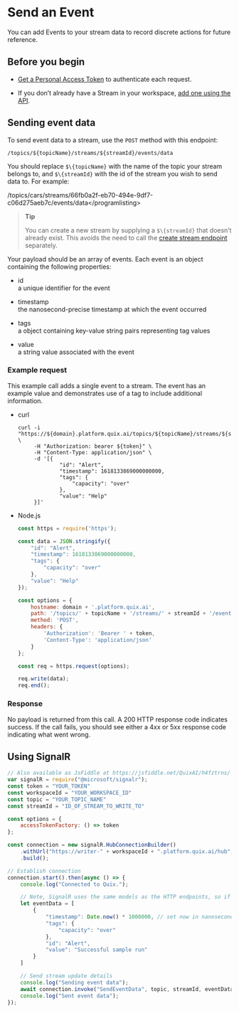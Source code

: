 # Send an Event

You can add Events to your stream data to record discrete actions for
future reference.

## Before you begin

  - [Get a Personal Access
    Token](authenticate.md) to authenticate each
    request.

  - If you don’t already have a Stream in your workspace, [add one using
    the API](create-stream.md).

## Sending event data

To send event data to a stream, use the `POST` method with this
endpoint:

    /topics/${topicName}/streams/${streamId}/events/data

You should replace `$\{topicName}` with the name of the topic your
stream belongs to, and `$\{streamId}` with the id of the stream you wish
to send data to. For example:

/topics/cars/streams/66fb0a2f-eb70-494e-9df7-c06d275aeb7c/events/data\</programlisting\>

> **Tip**
> 
> You can create a new stream by supplying a `$\{streamId}` that doesn’t
> already exist. This avoids the need to call the [create stream
> endpoint](create-stream.md) separately.

Your payload should be an array of events. Each event is an object
containing the following properties:

  - id  
    a unique identifier for the event

  - timestamp  
    the nanosecond-precise timestamp at which the event occurred

  - tags  
    a object containing key-value string pairs representing tag values

  - value  
    a string value associated with the event

### Example request

This example call adds a single event to a stream. The event has an
example value and demonstrates use of a tag to include additional
information.



  - curl
    
    ``` shell
    curl -i "https://${domain}.platform.quix.ai/topics/${topicName}/streams/${streamId}/events/data" \
         -H "Authorization: bearer ${token}" \
         -H "Content-Type: application/json" \
         -d '[{
                 "id": "Alert",
                 "timestamp": 1618133869000000000,
                 "tags": {
                     "capacity": "over"
                 },
                 "value": "Help"
         }]'
    ```

  - Node.js
    
    ``` javascript
    const https = require('https');
    
    const data = JSON.stringify({
        "id": "Alert",
        "timestamp": 1618133869000000000,
        "tags": {
            "capacity": "over"
        },
        "value": "Help"
    });
    
    const options = {
        hostname: domain + '.platform.quix.ai',
        path: '/topics/' + topicName + '/streams/' + streamId + '/events/data',
        method: 'POST',
        headers: {
            'Authorization': 'Bearer ' + token,
            'Content-Type': 'application/json'
        }
    };
    
    const req = https.request(options);
    
    req.write(data);
    req.end();
    ```



### Response

No payload is returned from this call. A 200 HTTP response code
indicates success. If the call fails, you should see either a 4xx or 5xx
response code indicating what went wrong.

## Using SignalR

``` javascript
// Also available as JsFiddle at https://jsfiddle.net/QuixAI/h4fztrns/
var signalR = require("@microsoft/signalr");
const token = "YOUR_TOKEN"
const workspaceId = "YOUR_WORKSPACE_ID"
const topic = "YOUR_TOPIC_NAME"
const streamId = "ID_OF_STREAM_TO_WRITE_TO"

const options = {
    accessTokenFactory: () => token
};

const connection = new signalR.HubConnectionBuilder()
    .withUrl("https://writer-" + workspaceId + ".platform.quix.ai/hub", options)
    .build();

// Establish connection
connection.start().then(async () => {
    console.log("Connected to Quix.");

    // Note, SignalR uses the same models as the HTTP endpoints, so if in doubt, check HTTP endpoint samples or Swagger for model.
    let eventData = [
        {
            "timestamp": Date.now() * 1000000, // set now in nanoseconds,
            "tags": {
                "capacity": "over"
            },
            "id": "Alert",
            "value": "Successful sample run"
        }
    ]

    // Send stream update details
    console.log("Sending event data");
    await connection.invoke("SendEventData", topic, streamId, eventData);
    console.log("Sent event data");
});
```
